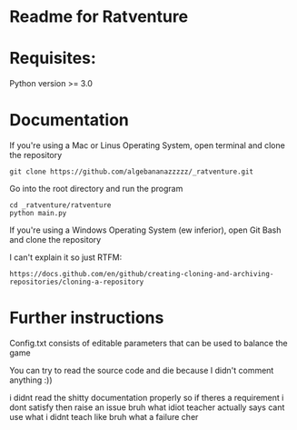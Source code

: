 # Readme for Ratventure

# Requisites:
Python version >= 3.0

# Documentation
If you're using a Mac or Linus Operating System, open terminal and clone the repository

```
git clone https://github.com/algebananazzzzz/_ratventure.git
```

Go into the root directory and run the program

```
cd _ratventure/ratventure
python main.py
```

If you're using a Windows Operating System (ew inferior), open Git Bash and clone the repository

I can't explain it so just RTFM:
```
https://docs.github.com/en/github/creating-cloning-and-archiving-repositories/cloning-a-repository
```

# Further instructions
Config.txt consists of editable parameters that can be used to balance the game

You can try to read the source code and die because I didn't comment anything :))


i didnt read the shitty documentation properly so if theres a requirement i dont satisfy then raise an issue
bruh what idiot teacher actually says cant use what i didnt teach like bruh what a failure cher
